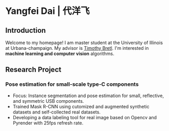 # Yangfei Dai | 代洋飞

## Introduction
Welcome to my homepage! I am master student at the University of Illinois at Urbana-champaign. My advisor is [Timothy Bretl](http://bretl.csl.illinois.edu/people). I'm interested in **machine learning and computer vision** algorithms.

## Research Project
### Pose estimation for small-scale type-C components
* Focus: Instance segmentation and pose estimation for small, reflective, and symmetric USB components.
* Trained Mask R-CNN using cutomized and augmented synthetic datasets and self-collected real datasets.
* Developing a data labeling tool for real image based on Opencv and Pyrender with 25fps refresh rate.
